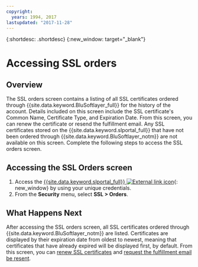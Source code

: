 ```yaml
---
copyright:
  years: 1994, 2017
lastupdated: "2017-11-28"
---
```


{:shortdesc: .shortdesc}
{:new_window: target="_blank"}

# Accessing SSL orders

## Overview

The SSL orders screen contains a listing of all SSL certificates ordered through {{site.data.keyword.BluSoftlayer_full}} for the history of the account. Details included on this screen include the SSL certificate's Common Name, Certificate Type, and Expiration Date. From this screen, you can renew the certificate or resend the fulfillment email. Any SSL certificates stored on the {{site.data.keyword.slportal_full}} that have not been ordered through {{site.data.keyword.BluSoftlayer_notm}} are not available on this screen. Complete the following steps to access the SSL orders screen.

## Accessing the SSL Orders screen

1. Access the [{{site.data.keyword.slportal_full}} ![External link icon](../../icons/launch-glyph.svg "External link icon")](https://control.softlayer.com/){: new_window} by using your unique credentials.
2. From the **Security** menu, select **SSL > Orders**.

## What Happens Next

After accessing the SSL orders screen, all SSL certificates ordered through {{site.data.keyword.BluSoftlayer_notm}} are listed. Certificates are displayed by their expiration date from oldest to newest, meaning that certificates that have already expired will be displayed first, by default. From this screen, you can [renew SSL certificates](renew-ssl-certificate.html) and [request the fulfillment email be resent](request-ssl-certificate-fulfillment-email.html).
